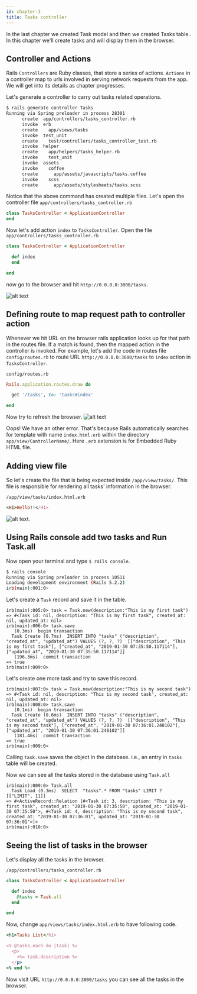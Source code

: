 ```yaml
---
id: chapter-3
title: Tasks controller
---
```


In the last chapter we created Task model and then we created Tasks table..
In this chapter we'll create tasks and will display them in the browser.

## Controller and Actions

Rails `Controllers` are Ruby classes, that store a series of actions.
`Actions` in a controller map to
urls involved in serving network requests from the app.
We will get into its details as chapter progresses.

Let's generate a controller to carry out tasks related operations.

```bash
$ rails generate controller Tasks
Running via Spring preloader in process 28301
      create  app/controllers/tasks_controller.rb
      invoke  erb
      create    app/views/tasks
      invoke  test_unit
      create    test/controllers/tasks_controller_test.rb
      invoke  helper
      create    app/helpers/tasks_helper.rb
      invoke    test_unit
      invoke  assets
      invoke    coffee
      create      app/assets/javascripts/tasks.coffee
      invoke    scss
      create      app/assets/stylesheets/tasks.scss


```

Notice that the above command has created multiple files.
Let's open the controller file `app/controllers/tasks_controller.rb`

```ruby
class TasksController < ApplicationController
end
```

Now let's add action `index` to  `TasksController`.
Open the file `app/controllers/tasks_controller.rb`
```ruby
class TasksController < ApplicationController

  def index
  end

end

```

now go to the browser and hit `http://0.0.0.0:3000/tasks`.


![alt text](./../img/tasksRouteError.png)



## Defining route to map request path to controller action

Whenever we hit URL on the browser rails application looks up for that path in the routes file.
If a match is found, then the mapped action in the controller is invoked.
For example, let's add the code in routes file `config/routes.rb`
to route URL `http://0.0.0.0:3000/tasks` to `index` action in `TasksController`.

`config/routes.rb`
```ruby
Rails.application.routes.draw do

  get '/tasks', to: 'tasks#index'

end


```
Now try to refresh the browser.
![alt text](./../img/indexMissingError.png)

Oops! We have an other error.
That's because Rails automatically searches for template with name `index.html.erb` within the directory `app/view/ControllerName/`.
Here `.erb` extension is for Embedded Ruby HTML file.


## Adding view file

So let's create the file that is being expected inside `/app/view/tasks/`.
This file is responsible for rendering all tasks' information in the browser.

`/app/view/tasks/index.html.erb`
```ruby
<H1>Hello!!</H1>
```

![alt text](./../img/HelloIndexPage.png).


## Using Rails console add two tasks and Run Task.all

Now open your terminal and type `$ rails console`.

```bash
$ rails console
Running via Spring preloader in process 10511
Loading development environment (Rails 5.2.2)
irb(main):001:0>

```

Let's create a `Task` record and save it in the table.

```msg
irb(main):005:0> task = Task.new(description:"This is my first task")
=> #<Task id: nil, description: "This is my first task", created_at: nil, updated_at: nil>
irb(main):006:0> task.save
   (0.3ms)  begin transaction
  Task Create (0.7ms)  INSERT INTO "tasks" ("description", "created_at", "updated_at") VALUES (?, ?, ?)  [["description", "This is my first task"], ["created_at", "2019-01-30 07:35:50.117114"], ["updated_at", "2019-01-30 07:35:50.117114"]]
   (196.3ms)  commit transaction
=> true
irb(main):009:0>
```

Let's create one more task and try to save this record.

```msg
irb(main):007:0> task = Task.new(description:"This is my second task")
=> #<Task id: nil, description: "This is my second task", created_at: nil, updated_at: nil>
irb(main):008:0> task.save
   (0.1ms)  begin transaction
  Task Create (0.6ms)  INSERT INTO "tasks" ("description", "created_at", "updated_at") VALUES (?, ?, ?)  [["description", "This is my second task"], ["created_at", "2019-01-30 07:36:01.248102"], ["updated_at", "2019-01-30 07:36:01.248102"]]
   (181.4ms)  commit transaction
=> true
irb(main):009:0>
```
Calling `task.save` saves the object in the database.
i.e., an entry in `tasks` table will be created.

Now we can see all the tasks stored in the database using `Task.all`

```msg
irb(main):009:0> Task.all
  Task Load (0.3ms)  SELECT  "tasks".* FROM "tasks" LIMIT ?  [["LIMIT", 11]]
=> #<ActiveRecord::Relation [#<Task id: 3, description: "This is my first task", created_at: "2019-01-30 07:35:50", updated_at: "2019-01-30 07:35:50">, #<Task id: 4, description: "This is my second task", created_at: "2019-01-30 07:36:01", updated_at: "2019-01-30 07:36:01">]>
irb(main):010:0>

```
## Seeing the list of tasks in the browser

Let's display all the tasks in the browser.

`/app/controllers/tasks_controller.rb`
```ruby
class TasksController < ApplicationController

  def index
    @tasks = Task.all
  end

end
```

Now, change `app/views/tasks/index.html.erb` to have following code.

```ruby
<h1>Tasks List</h1>

<% @tasks.each do |task| %>
  <p>
    <%= task.description %>
  </p>
<% end %>
```

Now visit URL `http://0.0.0.0:3000/tasks` you can see all the tasks in the browser.